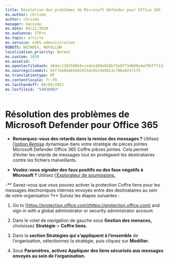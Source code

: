 ```yaml
---
title: Résolution des problèmes de Microsoft Defender pour Office 365
ms.author: chrisda
author: chrisda
manager: dansimp
ms.date: 04/21/2020
ms.audience: ITPro
ms.topic: article
ms.service: o365-administration
ROBOTS: NOINDEX, NOFOLLOW
localization_priority: Normal
ms.custom: 1039
ms.assetid: ''
ms.openlocfilehash: 484ec1102500b9cce4a1489e016b73e9f73d609e4af95fff13405857d34f3978
ms.sourcegitcommit: b5f7da89a650d2915dc652449623c78be6247175
ms.translationtype: MT
ms.contentlocale: fr-FR
ms.lasthandoff: 08/05/2021
ms.locfileid: "54038803"
---
```

# <a name="troubleshooting-microsoft-defender-for-office-365"></a>Résolution des problèmes de Microsoft Defender pour Office 365

- **Remarquez-vous des retards dans la remise des messages ?** Utilisez [l’option Remise](/microsoft-365/security/office-365-security/dynamic-delivery-and-previewing) dynamique dans votre stratégie de pièces jointes Microsoft Defender Office 365 Coffre pièces jointes. Cela permet d’éviter les retards de messages tout en protégeant les destinataires contre les fichiers malveillants.

- **Voulez-vous signaler des faux positifs ou des faux négatifs à Microsoft ?** Utilisez [l’Explorateur de soumissions.](https://protection.office.com/reportsubmission)

-** Savez-vous que vous pouvez activer la protection Coffre liens pour les messages électroniques internes envoyés entre des destinataires au sein de votre organisation ?** Suivez les étapes suivantes :

  1. Go to [https://protection.office.com](https://protection.office.com) and sign in with a global administrator or security administrator account.

  2. Dans le volet de navigation de gauche sous **Gestion des menaces,** choisissez **Stratégie** \> **Coffre liens.**

  3. Dans la **section Stratégies qui s’appliquent à l’ensemble** de l’organisation, sélectionnez la stratégie, puis cliquez sur **Modifier.**

  4. Sous **Paramètres**, **activez Appliquer des liens sécurisés aux messages envoyés au sein de l’organisation.**
